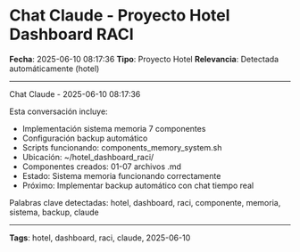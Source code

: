 # Chat Claude - Proyecto Hotel Dashboard RACI
**Fecha**: 2025-06-10 08:17:36
**Tipo**: Proyecto Hotel
**Relevancia**: Detectada automáticamente (hotel)

---

Chat Claude - 2025-06-10 08:17:36

Esta conversación incluye:
- Implementación sistema memoria 7 componentes
- Configuración backup automático
- Scripts funcionando: components_memory_system.sh
- Ubicación: ~/hotel_dashboard_raci/
- Componentes creados: 01-07 archivos .md
- Estado: Sistema memoria funcionando correctamente
- Próximo: Implementar backup automático con chat tiempo real

Palabras clave detectadas: hotel, dashboard, raci, componente, memoria, sistema, backup, claude

---

**Tags**: hotel, dashboard, raci, claude, 2025-06-10
